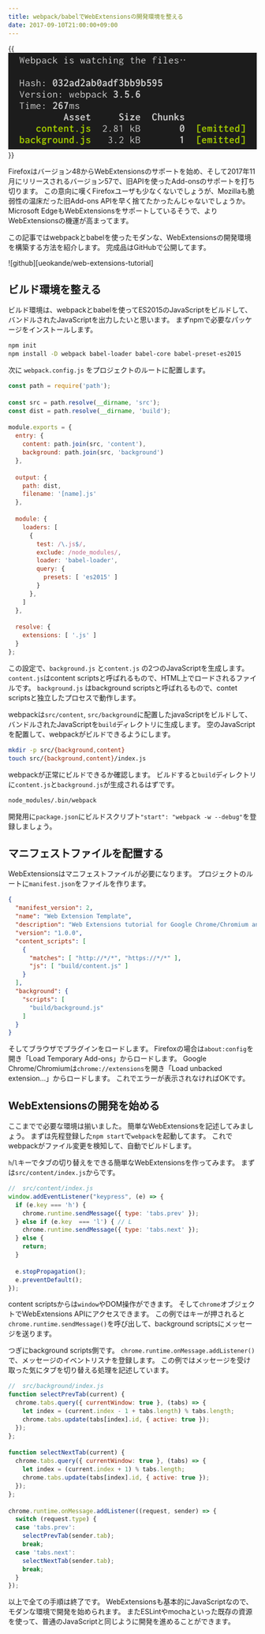 ```yaml
---
title: webpack/babelでWebExtensionsの開発環境を整える
date: 2017-09-10T21:00:00+09:00
---
```


{{<img src="webpack.png" alt="webpack screenshort">}}

Firefoxはバージョン48からWebExtensionsのサポートを始め、そして2017年11月にリリースされるバージョン57で、旧APIを使ったAdd-onsのサポートを打ち切ります。
この意向に嘆くFirefoxユーザも少なくないでしょうが、Mozillaも脆弱性の温床だった旧Add-ons APIを早く捨てたかったんじゃないでしょうか。
Microsoft EdgeもWebExtensionsをサポートしているそうで、よりWebExtensionsの機運が高まってます。

この記事ではwebpackとbabelを使ったモダンな、WebExtensionsの開発環境を構築する方法を紹介します。
完成品はGitHubで公開してます。

![github][ueokande/web-extensions-tutorial]


ビルド環境を整える
------------------

ビルド環境は、webpackとbabelを使ってES2015のJavaScriptをビルドして、バンドルされたJavaScriptを出力したいと思います。
まずnpmで必要なパッケージをインストールします。

```sh
npm init
npm install -D webpack babel-loader babel-core babel-preset-es2015
```

次に `webpack.config.js` をプロジェクトのルートに配置します。

```javascript
const path = require('path');

const src = path.resolve(__dirname, 'src');
const dist = path.resolve(__dirname, 'build');

module.exports = {
  entry: {
    content: path.join(src, 'content'),
    background: path.join(src, 'background')
  },

  output: {
    path: dist,
    filename: '[name].js'
  },

  module: {
    loaders: [
      {
        test: /\.js$/,
        exclude: /node_modules/,
        loader: 'babel-loader',
        query: {
          presets: [ 'es2015' ]
        }
      },
    ]
  },

  resolve: {
    extensions: [ '.js' ]
  }
};
```

この設定で、`background.js` と`content.js` の2つのJavaScriptを生成します。
`content.js`はcontent scriptsと呼ばれるもので、HTML上でロードされるファイルです。
`background.js` はbackground scriptsと呼ばれるもので、contet scriptsと独立したプロセスで動作します。

webpackは`src/content`, `src/background`に配置したjavaScriptをビルドして、バンドルされたJavaScriptを`build`ディレクトリに生成します。
空のJavaScriptを配置して、webpackがビルドできるようにします。

```sh
mkdir -p src/{background,content}
touch src/{background,content}/index.js
```

webpackが正常にビルドできるか確認します。
ビルドすると`build`ディレクトリに`content.js`と`background.js`が生成されるはずです。

```sh
node_modules/.bin/webpack
```

開発用に`package.json`にビルドスクリプト`"start": "webpack -w --debug"`を登録しましょう。

マニフェストファイルを配置する
------------------------------

WebExtensionsはマニフェストファイルが必要になります。
プロジェクトのルートに`manifest.json`をファイルを作ります。

```json
{
  "manifest_version": 2,
  "name": "Web Extension Template",
  "description": "Web Extensions tutorial for Google Chrome/Chromium and Firefox.",
  "version": "1.0.0",
  "content_scripts": [
    {
      "matches": [ "http://*/*", "https://*/*" ],
      "js": [ "build/content.js" ]
    }
  ],
  "background": {
    "scripts": [
      "build/background.js"
    ]
  }
}
```

そしてブラウザでプラグインをロードします。
Firefoxの場合は`about:config`を開き「Load Temporary Add-ons」からロードします。
Google Chrome/Chromiumは`chrome://extensions`を開き「Load unbacked extension...」からロードします。
これでエラーが表示されなければOKです。

WebExtensionsの開発を始める
---------------------------

ここまでで必要な環境は揃いました。
簡単なWebExtensionsを記述してみましょう。
まずは先程登録した`npm start`で`webpack`を起動してます。
これでwebpackがファイル変更を検知して、自動でビルドします。

`h`/`l`キーでタブの切り替えをできる簡単なWebExtensionsを作ってみます。
まずは`src/content/index.js`からです。

```javascript
//  src/content/index.js
window.addEventListener("keypress", (e) => {
  if (e.key === 'h') {
    chrome.runtime.sendMessage({ type: 'tabs.prev' });
  } else if (e.key  === 'l') { // L
    chrome.runtime.sendMessage({ type: 'tabs.next' });
  } else {
    return;
  }

  e.stopPropagation();
  e.preventDefault();
});
```

content scriptsからは`window`やDOM操作ができます。
そして`chrome`オブジェクトでWebExtensions APIにアクセスできます。
この例ではキーが押されると`chrome.runtime.sendMessage()`を呼び出して、background scriptsにメッセージを送ります。

つぎにbackground scripts側です。
`chrome.runtime.onMessage.addListener()`で、メッセージのイベントリスナを登録します。
この例ではメッセージを受け取った気にタブを切り替える処理を記述しています。

```javascript
//  src/background/index.js
function selectPrevTab(current) {
  chrome.tabs.query({ currentWindow: true }, (tabs) => {
    let index = (current.index - 1 + tabs.length) % tabs.length;
    chrome.tabs.update(tabs[index].id, { active: true });
  });
};

function selectNextTab(current) {
  chrome.tabs.query({ currentWindow: true }, (tabs) => {
    let index = (current.index + 1) % tabs.length;
    chrome.tabs.update(tabs[index].id, { active: true });
  });
};

chrome.runtime.onMessage.addListener((request, sender) => {
  switch (request.type) {
  case 'tabs.prev':
    selectPrevTab(sender.tab);
    break;
  case 'tabs.next':
    selectNextTab(sender.tab);
    break;
  }
});
```

以上で全ての手順は終了です。
WebExtensionsも基本的にJavaScriptなので、モダンな環境で開発を始められます。
またESLintやmochaといった既存の資源を使って、普通のJavaScriptと同じように開発を進めることができます。
